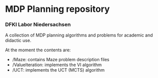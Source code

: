 # MDP Planning repository
### DFKI Labor Niedersachsen

A collection of MDP planning algorithms and problems for academic and didactic use.  

At the moment the contents are:  
- /Maze: contains Maze problem description files
- /ValueIteration: implements the VI algorithm
- /UCT: implements the UCT (MCTS) algorithm

